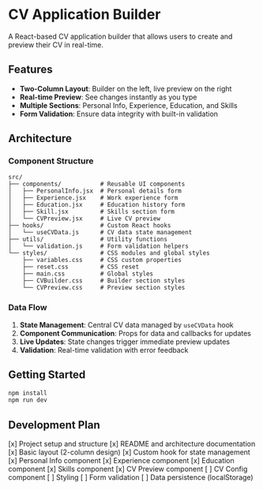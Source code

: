 # CV Application Builder
A React-based CV application builder that allows users to create and preview their CV in real-time.

## Features
- **Two-Column Layout**: Builder on the left, live preview on the right
- **Real-time Preview**: See changes instantly as you type
- **Multiple Sections**: Personal Info, Experience, Education, and Skills
- **Form Validation**: Ensure data integrity with built-in validation

## Architecture
### Component Structure
```
src/
├── components/           # Reusable UI components
│   ├── PersonalInfo.jsx  # Personal details form
│   ├── Experience.jsx    # Work experience form
│   ├── Education.jsx     # Education history form
│   ├── Skill.jsx         # Skills section form
│   └── CVPreview.jsx     # Live CV preview
├── hooks/                # Custom React hooks
│   └── useCVData.js      # CV data state management
├── utils/                # Utility functions
│   └── validation.js     # Form validation helpers
└── styles/               # CSS modules and global styles
    ├── variables.css     # CSS custom properties
    ├── reset.css         # CSS reset
    ├── main.css          # Global styles
    ├── CVBuilder.css     # Builder section styles
    └── CVPreview.css     # Preview section styles
```

### Data Flow
1. **State Management**: Central CV data managed by `useCVData` hook
2. **Component Communication**: Props for data and callbacks for updates
3. **Live Updates**: State changes trigger immediate preview updates
4. **Validation**: Real-time validation with error feedback

## Getting Started
```bash
npm install
npm run dev
```

## Development Plan
[x] Project setup and structure
[x] README and architecture documentation
[x] Basic layout (2-column design)
[x] Custom hook for state management
[x] Personal Info component
[x] Experience component
[x] Education component
[x] Skills component
[x] CV Preview component
[ ] CV Config component
[ ] Styling
[ ] Form validation
[ ] Data persistence (localStorage)
